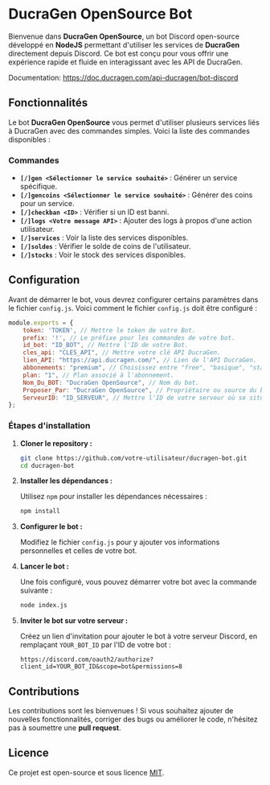 # DucraGen OpenSource Bot

Bienvenue dans **DucraGen OpenSource**, un bot Discord open-source développé en **NodeJS** permettant d'utiliser les services de **DucraGen** directement depuis Discord. Ce bot est conçu pour vous offrir une expérience rapide et fluide en interagissant avec les API de DucraGen.

Documentation: https://doc.ducragen.com/api-ducragen/bot-discord

## Fonctionnalités

Le bot **DucraGen OpenSource** vous permet d'utiliser plusieurs services liés à DucraGen avec des commandes simples. Voici la liste des commandes disponibles :

### Commandes
- **`[/]gen <Sélectionner le service souhaité>`** : Générer un service spécifique.
- **`[/]gencoins <Sélectionner le service souhaité>`** : Générer des coins pour un service.
- **`[/]checkban <ID>`** : Vérifier si un ID est banni.
- **`[/]logs <Votre message API>`** : Ajouter des logs à propos d'une action utilisateur.
- **`[/]services`** : Voir la liste des services disponibles.
- **`[/]soldes`** : Vérifier le solde de coins de l'utilisateur.
- **`[/]stocks`** : Voir le stock des services disponibles.

## Configuration

Avant de démarrer le bot, vous devrez configurer certains paramètres dans le fichier `config.js`. Voici comment le fichier `config.js` doit être configuré :

```javascript
module.exports = {
	token: 'TOKEN', // Mettre le token de votre Bot.
	prefix: '!', // Le préfixe pour les commandes de votre bot.
	id_bot: "ID_BOT", // Mettre l'ID de votre Bot.
	cles_api: "CLES_API", // Mettre votre clé API DucraGen.
	lien_API: "https://api.ducragen.com/", // Lien de l'API DucraGen.
	abbonements: "premium", // Choisissez entre "free", "basique", "standard", "premium".
	plan: "1", // Plan associé à l'abonnement.
	Nom_Du_BOT: "DucraGen OpenSource", // Nom du bot.
	Proposer_Par: "DucraGen OpenSource", // Propriétaire ou source du bot.
	ServeurID: "ID_SERVEUR", // Mettre l'ID de votre serveur où se situe votre bot.
};
```

### Étapes d'installation

1. **Cloner le repository :**

   ```bash
   git clone https://github.com/votre-utilisateur/ducragen-bot.git
   cd ducragen-bot
   ```

2. **Installer les dépendances :**

   Utilisez `npm` pour installer les dépendances nécessaires :

   ```bash
   npm install
   ```

3. **Configurer le bot :**

   Modifiez le fichier `config.js` pour y ajouter vos informations personnelles et celles de votre bot.

4. **Lancer le bot :**

   Une fois configuré, vous pouvez démarrer votre bot avec la commande suivante :

   ```bash
   node index.js
   ```

5. **Inviter le bot sur votre serveur :**

   Créez un lien d'invitation pour ajouter le bot à votre serveur Discord, en remplaçant `YOUR_BOT_ID` par l'ID de votre bot :

   ```url
   https://discord.com/oauth2/authorize?client_id=YOUR_BOT_ID&scope=bot&permissions=8
   ```

## Contributions

Les contributions sont les bienvenues ! Si vous souhaitez ajouter de nouvelles fonctionnalités, corriger des bugs ou améliorer le code, n'hésitez pas à soumettre une **pull request**.

## Licence

Ce projet est open-source et sous licence [MIT](LICENSE).
